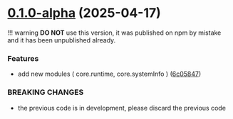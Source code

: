 # [0.1.0-alpha](https://github.com/oceanwavejs/oceanwave-core/compare/v0.0.2...v0.1.0-alpha) (2025-04-17)

!!! warning **DO NOT** use this version, it was published on npm by mistake and it has been unpublished already.

### Features

* add new modules ( core.runtime, core.systemInfo ) ([6c05847](https://github.com/oceanwavejs/oceanwave-core/commit/6c0584703509f76d1516f9015144da20c3ac6aa3))


### BREAKING CHANGES

* the previous code is in development, please discard the previous code


